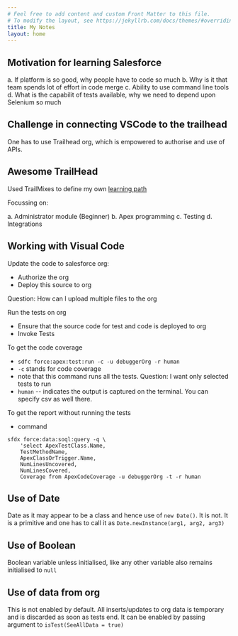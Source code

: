 ```yaml
---
# Feel free to add content and custom Front Matter to this file.
# To modify the layout, see https://jekyllrb.com/docs/themes/#overriding-theme-defaults
title: My Notes
layout: home
---
```


## Motivation for learning Salesforce

a. If platform is so good, why people have to code so much
b. Why is it that team spends lot of effort in code merge
c. Ability to use command line tools
d. What is the capabilit of tests available, why we need to depend upon Selenium so much

## Challenge in connecting VSCode to the trailhead

One has to use Trailhead org, which is empowered to authorise and use of APIs.

## Awesome TrailHead

Used TrailMixes to define my own [learning path](https://trailhead.salesforce.com/users/vmaheshwari6/trailmixes/vineet-quick-learning-path)

Focussing on:

a. Administrator module (Beginner)
b. Apex programming
c. Testing
d. Integrations

## Working with Visual Code

Update the code to salesforce org:

* Authorize the org
* Deploy this source to org

Question: How can I upload multiple files to the org

Run the tests on org

* Ensure that the source code for test and code is deployed to org
* Invoke Tests

To get the code coverage

* ```sdfc force:apex:test:run -c -u debuggerOrg -r human```
* ```-c``` stands for code coverage
* note that this command runs all the tests. Question: I want only selected tests to run
* ```human``` -- indicates the output is captured on the terminal. You can specify csv as well there.

To get the report without running the tests

* command

```
sfdx force:data:soql:query -q \
    'select ApexTestClass.Name,
    TestMethodName,
    ApexClassOrTrigger.Name,
    NumLinesUncovered,
    NumLinesCovered,
    Coverage from ApexCodeCoverage -u debuggerOrg -t -r human
```

## Use of Date

Date as it may appear to be a class and hence use of ```new Date()```. It is not. It is a primitive and one has to call it as ```Date.newInstance(arg1, arg2, arg3)```

## Use of Boolean

Boolean variable unless initialised, like any other variable also remains initialised to ```null```

## Use of data from org

This is not enabled by default. All inserts/updates to org data is temporary and is discarded as soon as tests end. It can be enabled by passing argument to ```isTest(SeeAllData = true)```
